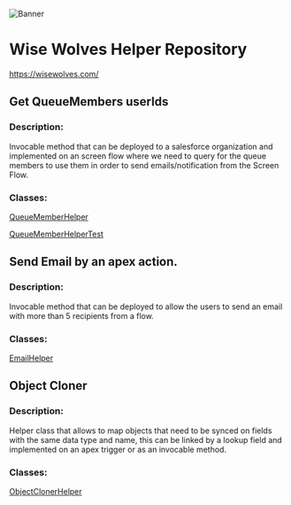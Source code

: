 ![Banner](https://github.com/CarlosTorres-WWC/WiseWolvesHelper/assets/78768243/05d9f923-a772-4aa1-ba80-a86faf60aef0)
# Wise Wolves Helper Repository
https://wisewolves.com/

## Get QueueMembers userIds
### Description: 

Invocable method that can be deployed to a salesforce organization and implemented on an screen flow where we need to query for the queue members to use them in order to send emails/notification from the Screen Flow.
### Classes:
[QueueMemberHelper](https://github.com/CarlosTorres-WWC/WiseWolvesHelper/blob/main/WiseWolvesHelper/force-app/main/default/classes/QueueMemberHelper.cls)

[QueueMemberHelperTest](https://github.com/CarlosTorres-WWC/WiseWolvesHelper/blob/main/WiseWolvesHelper/force-app/main/default/classes/QueueMemberHelperTest.cls)

## Send Email by an apex action.
### Description:

Invocable method that can be deployed to allow the users to send an email with more than 5 recipients from a flow.
### Classes:
[EmailHelper](https://github.com/CarlosTorres-WWC/WiseWolvesHelper/blob/main/WiseWolvesHelper/force-app/main/default/classes/EmailHelper.cls)


## Object Cloner
### Description:

Helper class that allows to map objects that need to be synced on fields with the same data type and name, this can be linked by a lookup field and implemented on an apex trigger or as an invocable method.

### Classes:
[ObjectClonerHelper](https://github.com/CarlosTorres-WWC/WiseWolvesHelper/blob/main/WiseWolvesHelper/force-app/main/default/classes/ObjectClonerHelper.cls)


